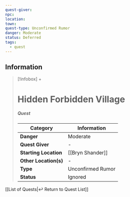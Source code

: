 ```yaml
---
quest-giver: 
npc: 
location: 
town: 
quest-type: Unconfirmed Rumor
danger: Moderate
status: Deferred
tags:
  - quest
---
```


## Information
> [!infobox] +
> # Hidden Forbidden Village
> ##### Quest
> | Category | Information |
> | ---- | ---- |
> | **Danger** | Moderate |
> | **Quest Giver** | - |
> | **Starting Location** | [[Bryn Shander]] |
> | **Other Location(s)** | - |
> | **Type** | Unconfirmed Rumor |
> | **Status** | Ignored |


[[List of Quests|↩️ Return to Quest List]]